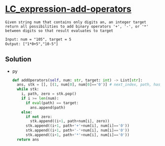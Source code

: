 # [LC_expression-add-operators](https://leetcode.com/problems/expression-add-operators)

```en
Given string num that contains only digits an, an integer target
return all possibilities to add binary operators '+', '-', or '*' between digits so that result evaluates to target
```

```txt
Input: num = "105", target = 5
Output: ["1*0+5","10-5"]
```

## Solution

* py

  ```py
  def addOperators(self, num: str, target: int) -> List[str]:
    ans, stk = [], [(1, num[0], num[0]=='0')] # next_index, path, has_leading_zero
    while stk:
      i, path, zero = stk.pop()
      if i >= len(num):
        if eval(path) == target:
          ans.append(path)
      else:
        if not zero:
          stk.append((i+1, path+num[i], zero))
        stk.append((i+1, path+'+'+num[i], num[i]=='0'))
        stk.append((i+1, path+'-'+num[i], num[i]=='0'))
        stk.append((i+1, path+'*'+num[i], num[i]=='0'))
    return ans
  ```
